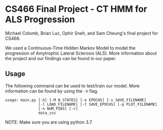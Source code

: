 # CS466 Final Project - CT HMM for ALS Progression

Michael Colomb, Brian Luc, Ophir Sneh, and Sam Cheung's final project for CS466.

We used a Continuous-Time Hidden Markov Model to model the progression of
Amytrophic Lateral Sclerosis (ALS). More information about the project and our
findings can be found in our paper.

## Usage

The following command can be used to test/train our model. More information can be found by using the `-h` flag.
```
usage: main.py [-h] [-M N_STATES] [-e EPOCHS] [-s SAVE_FILENAME]
               [-l LOAD_FILENAME] [-t SAVE_EPOCHS] [-p PLOT_FILENAME]
               [-n NUM_PIDS] [-r]
               data_csv
```

NOTE: Make sure you are using python 3.7.
